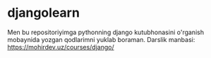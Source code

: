 # djangolearn
Men bu repositoriyimga pythonning django kutubhonasini o'rganish mobaynida yozgan qodlarimni yuklab boraman. Darslik manbasi: https://mohirdev.uz/courses/django/
